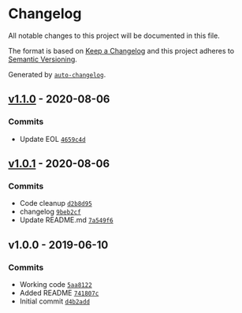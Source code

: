 # Changelog

All notable changes to this project will be documented in this file.

The format is based on [Keep a Changelog](https://keepachangelog.com/en/1.0.0/)
and this project adheres to [Semantic Versioning](https://semver.org/spec/v2.0.0.html).

Generated by [`auto-changelog`](https://github.com/CookPete/auto-changelog).

## [v1.1.0](https://github.com/martinholden-skillsoft/node-percipio-opensearch/compare/v1.0.1...v1.1.0) - 2020-08-06

### Commits

- Update EOL [`4659c4d`](https://github.com/martinholden-skillsoft/node-percipio-opensearch/commit/4659c4db398f00bebe139d9c55f76aa5ad174028)

## [v1.0.1](https://github.com/martinholden-skillsoft/node-percipio-opensearch/compare/v1.0.0...v1.0.1) - 2020-08-06

### Commits

- Code cleanup [`d2b8d95`](https://github.com/martinholden-skillsoft/node-percipio-opensearch/commit/d2b8d9548d590e3f3b3c9c0ec4bca5aac1bd5c0d)
- changelog [`9beb2cf`](https://github.com/martinholden-skillsoft/node-percipio-opensearch/commit/9beb2cfa5ce70edcc6d350041a902d376b7569a9)
- Update README.md [`7a549f6`](https://github.com/martinholden-skillsoft/node-percipio-opensearch/commit/7a549f6b1ffa13ff3e4d4dfdcc459dbc6e3463da)

## v1.0.0 - 2019-06-10

### Commits

- Working code [`5aa8122`](https://github.com/martinholden-skillsoft/node-percipio-opensearch/commit/5aa8122f4e2001c9fef9b7b6be07ddcc3ab4f758)
- Added README [`741807c`](https://github.com/martinholden-skillsoft/node-percipio-opensearch/commit/741807cba8685b36b35b2cc6d08bc56f06dfc2ea)
- Initial commit [`d4b2add`](https://github.com/martinholden-skillsoft/node-percipio-opensearch/commit/d4b2add3cfadee05325f6e67724ddb507ccc1dd6)
